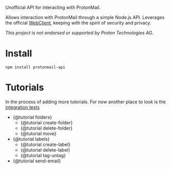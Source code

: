 Unofficial API for interacting with ProtonMail.

Allows interaction with ProtonMail through a simple Node.js API. Leverages the official [WebClient](https://github.com/ProtonMail/WebClient), keeping with the spirit of security and privacy.

_This project is not endorsed or supported by Proton Technologies AG._

# Install
```
npm install protonmail-api
```

# Tutorials
In the process of adding more tutorials. For now another place to look is the [integration tests](https://github.com/justinkalland/protonmail-api/tree/master/tests/integration)

- {@tutorial folders}
  - {@tutorial create-folder}
  - {@tutorial delete-folder}
  - {@tutorial move}
- {@tutorial labels}
  - {@tutorial create-label}
  - {@tutorial delete-label}
  - {@tutorial tag-untag}
- {@tutorial send-email}